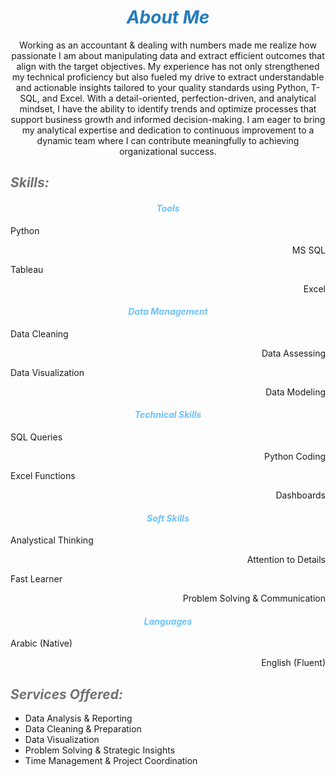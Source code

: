 # ***<center><span style="color:#267CB9"> About Me </span></center>***

<center> Working as an accountant & dealing with numbers made me realize how passionate I am about manipulating data and extract efficient outcomes that align with the target objectives.
My experience has not only strengthened my technical proficiency but also fueled my drive to extract understandable and actionable insights tailored to your quality standards using Python, T-SQL, and Excel. With a detail-oriented, perfection-driven, and analytical mindset, I have the ability to identify trends and optimize processes that support business growth and informed decision-making.
I am eager to bring my analytical expertise and dedication to continuous improvement to a dynamic team where I can contribute meaningfully to achieving organizational success.</center>



## ***<span style="color:#727272"> Skills: </span>***
#### _<center><span style="color:#6bc2ff"> Tools </span></center>_
Python
<div align="right">MS SQL </div>

Tableau
<div align="right">Excel </div>

#### _<center><span style="color:#6bc2ff"> Data Management </span></center>_
Data Cleaning
<div align="right"> Data Assessing </div>

Data Visualization
<div align="right"> Data Modeling </div>

#### _<center><span style="color:#6bc2ff"> Technical Skills </span></center>_
SQL Queries
<div align="right"> Python Coding </div>

Excel Functions
<div align="right"> Dashboards </div>

#### *<center><span style="color:#6bc2ff"> Soft Skills </span></center>*
Analystical Thinking
<div align="right"> Attention to Details </div>

Fast Learner
<div align="right"> Problem Solving & Communication </div>

#### *<center><span style="color:#6bc2ff"> Languages </span></center>*
Arabic (Native)
<div align="right"> English (Fluent) </div>


## ***<span style="color:#727272"> Services Offered: </span>***
- Data Analysis & Reporting
- Data Cleaning & Preparation
- Data Visualization
- Problem Solving & Strategic Insights
- Time Management & Project Coordination
  

